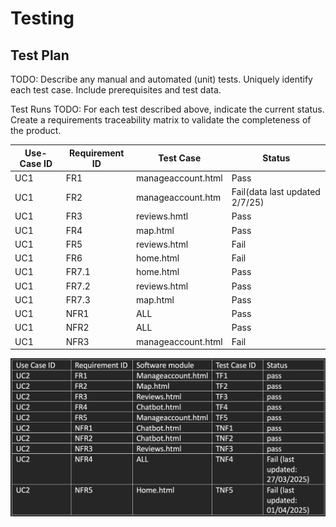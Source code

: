 # Testing

## Test Plan
TODO: Describe any manual and automated (unit) tests. Uniquely identify each test case. Include prerequisites and test data.

Test Runs
TODO: For each test described above, indicate the current status. 
Create a requirements traceability matrix to validate the completeness of the product.

| Use-Case ID | Requirement ID | Test Case | Status |
| ----------- | -------------- | --------- | ------ |
| UC1         | FR1            | manageaccount.html|Pass|
| UC1         | FR2            | manageaccount.htm|Fail(data last updated 2/7/25)|
| UC1         | FR3            | reviews.hmtl|Pass|
| UC1         | FR4            | map.html|Pass|
| UC1         | FR5            | reviews.html| Fail |
| UC1         | FR6            | home.html | Fail |
| UC1         | FR7.1            | home.html | Pass |
| UC1         | FR7.2            | reviews.html | Pass |
| UC1         | FR7.3            | map.html | Pass |
| UC1         | NFR1             | ALL | Pass |
| UC1         | NFR2             | ALL | Pass |
| UC1         | NFR3             | manageaccount.html| Fail|


![Insert your test case table here](images/testcasee1.png)
